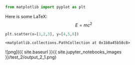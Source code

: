 ```python
from matplotlib import pyplot as plt
```

Here is some LaTeX: $$E=mc^2$$


```python
plt.scatter(x=[1,2,3], y=[4,5,6])
```




    <matplotlib.collections.PathCollection at 0x1b8a45b58c8>



![png]({{ site.baseurl }}{{ site.jupyter_notebooks_images }}/test_2/output_2_1.png)


```python

```

